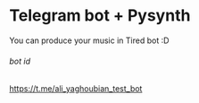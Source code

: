 # Telegram bot + Pysynth

You can produce your music in Tired bot :D

###### _bot id_
https://t.me/ali_yaghoubian_test_bot

